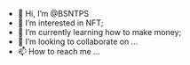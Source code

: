 - 👋 Hi, I’m @BSNTPS
- 👀 I’m interested in NFT;
- 🌱 I’m currently learning how to make money;
- 💞️ I’m looking to collaborate on ...
- 📫 How to reach me ...

<!---
BSNTPS/BSNTPS is a ✨ special ✨ repository because its `README.md` (this file) appears on your GitHub profile.
You can click the Preview link to take a look at your changes.
--->
